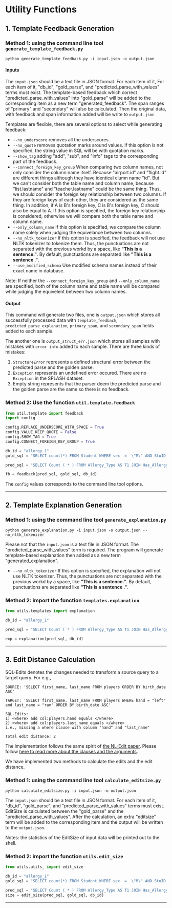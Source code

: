 # Utility Functions

## 1. Template Feedback Generation

### Method 1: using the command line tool `generate_template_feedback.py`

``` shell scripts
python generate_template_feedback.py -i input.json -o output.json
```

#### Inputs

The `input.json` should be a text file in JSON format. For each item of it, For each item of it, "db_id", "gold_parse", and "predicted_parse_with_values" terms must exist. The template-based feedback which correct "predicted_parse_with_values" into "gold_parse" will be added to the corresponding item as a new term "generated_feedback". The span ranges of "primary" and "secondary" will also be calculated. Then the original data, with feedback and span information added will be write to `output.json`

Templates are flexible, there are several options to select while generating feedback:

* `--no_underscore` removes all the underscores.
* `--no_quote` removes quotation marks around values. If this option is not specified, the string value in SQL will be with quotation marks.
* `--show_tag` adding "add", "sub", and "info" tags to the corresponding part of the feedback.
* `--connect_foreign_key_group` When comparing two column names, not only consider the column name itself. Because "airport.id" and "flight.id" are different things although they have identical clumn name "id". But we can't consider both the table name and column name, because "list.lastname" and "teacher.lastname" could be the same thing. Thus, we should consider the foreign key relationship between two columns. If they are foreign keys of each other, they are considered as the same thing. In addition, if A is B's foreign key, C is B's foreign key, C should also be equal to A. If this option is specified, the foreign key relationship is considered, otherwise we will compare both the table name and column name.
* `--only_column_name` If this option is specified, we compare the column name solely when judging the equivelance between two columns.
* `--no_nltk_tokenizer` If this option is specified, the feedback will not use NLTK tokenizer to tokenize them. Thus, the punctuations are not separated with the previous workd by a space, like **"This is a sentence."**. By default, punctuations are separated like **"This is a sentence ."**.
* `--use_modified_schema` Use modified schema names instead of their exact name in database.

Note: If neither the `--connect_foreign_key_group` and `--only_column_name` are specified, both of the column name and table name will be compared while judging the equivelent between two column names.

#### Output

This command will generate two files, one is `output.json` which stores all successfully processed data with `template_feedback`, `predicted_parse_explanation`, `primary_span`, and `secondary_span` fields added to each sample.

The another one is `output_struct_err.json` which stores all samples with mistakes with `error info` added to each sample. There are three kinds of mistakes:
1. `StructureError` represents a defined structural error between the predicted parse and the golden parse.
2. `Exception` represents an undefined error occured. There are no `Exception` in the SPLASH dataset.
3. Empty string represents that the parser deem the predicted parse and the golden parse are the same so there is no feedback.

### Method 2: Use the function `util.template.feedback`

``` python
from util.template import feedback
import config

config.REPLACE_UNDERSCORE_WITH_SPACE = True
config.VALUE_KEEP_QUOTE = False
config.SHOW_TAG = True
config.CONNECT_FOREIGN_KEY_GROUP = True

db_id = "allergy_1"
gold_sql = "SELECT count(*) FROM Student WHERE sex  =  \"M\" AND StuID IN (SELECT StuID FROM Has_allergy AS T1 JOIN Allergy_Type AS T2 ON T1.Allergy  =  T2.Allergy WHERE T2.allergytype  =  \"food\")"

pred_sql = "SELECT Count ( * ) FROM Allergy_Type AS T1 JOIN Has_Allergy AS T2 ON T1.Allergy = T2.Allergy JOIN Student AS T3 ON T2.StuID = T3.StuID WHERE T3.Sex = \"M\" AND T1.AllergyType = \"food\""

fb = feedback(pred_sql, gold_sql, db_id)
```
The `config` values corresponds to the command line tool options.

---
## 2. Template Explanation Generation

### Method 1: using the command line tool `generate_explanation.py`

``` shell scripts
python generate_explanation.py -i input.json -o output.json --no_nltk_tokenizer
```

Please not that the `input.json` is a text file in JSON format. The "predicted_parse_with_values" term is required. The program will generate template-based explanation then added as a new term "generated_explanation".

* `--no_nltk_tokenizer` If this option is specified, the explanation will not use NLTK tokenizer. Thus, the punctuations are not separated with the previous workd by a space, like **"This is a sentence."**. By default, punctuations are separated like **"This is a sentence ."**.

### Method 2: import the function `templates.explanation`

``` python
from utils.templates import explanation

db_id = "allergy_1"

pred_sql = "SELECT Count ( * ) FROM Allergy_Type AS T1 JOIN Has_Allergy AS T2 ON T1.Allergy = T2.Allergy JOIN Student AS T3 ON T2.StuID = T3.StuID WHERE T3.Sex = \"M\" AND T1.AllergyType = \"food\""

exp = explanation(pred_sql, db_id)
```

---
## 3. Edit Distance Calculation

SQL-Edits denotes the changes needed to transform a source query to a target query. For e.g., 
```
SOURCE: 'SELECT first_name, last_name FROM players ORDER BY birth_date ASC' 

TARGET: 'SELECT first_name, last_name FROM players WHERE hand = "left" and last_name = "ram" ORDER BY birth_date ASC' 

SQL-Edits:
1) <where> add col:players.hand equals </where> 
2) <where> add col:players.last_name equals </where> 
i.e., missing a where clause with column "hand" and "last_name" 

Total edit distance: 2 
```
 The implementation follows the same spirit of [the NL-Edit paper](https://arxiv.org/pdf/2103.14540.pdf). Please follow [here to read more about the clauses and the arguments](readme_clause.md).


We have implemented two methods to calculate the edits and the edit distance.

### Method 1: using the command line tool `calculate_editsize.py`  

``` shell scripts
python calculate_editsize.py -i input.json -o output.json
```

The `input.json` should be a text file in JSON format. For each item of it, "db_id", "gold_parse", and "predicted_parse_with_values" terms must exist. EditSize is calculated between the "gold_parse" and the "predicted_parse_with_values". After the calculation, an extra "editsize" term will be added to the corresponding item and the output will be written to the `output.json`.

Notes: the statistics of the EditSize of input data will be printed out to the shell.

### Method 2: import the function `utils.edit_size`

``` python
from utils.utils_ import edit_size

db_id = "allergy_1"
gold_sql = "SELECT count(*) FROM Student WHERE sex  =  \"M\" AND StuID IN (SELECT StuID FROM Has_allergy AS T1 JOIN Allergy_Type AS T2 ON T1.Allergy  =  T2.Allergy WHERE T2.allergytype  =  \"food\")"

pred_sql = "SELECT Count ( * ) FROM Allergy_Type AS T1 JOIN Has_Allergy AS T2 ON T1.Allergy = T2.Allergy JOIN Student AS T3 ON T2.StuID = T3.StuID WHERE T3.Sex = \"M\" AND T1.AllergyType = \"food\""
size = edit_size(pred_sql, gold_sql, db_id)
```
---
